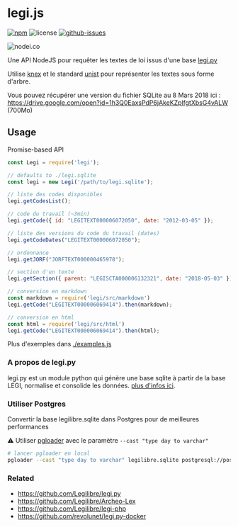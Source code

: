 # legi.js


[![npm](https://img.shields.io/npm/v/legi.svg)](https://www.npmjs.com/package/legi)
![license](https://img.shields.io/npm/l/legi.svg)
[![github-issues](https://img.shields.io/github/issues/revolunet/legi.js.svg)](https://github.com/revolunet/legi.js/issues)


![nodei.co](https://nodei.co/npm/legi.png?downloads=true&downloadRank=true&stars=true)

Une API NodeJS pour requêter les textes de loi issus d'une base [legi.py](https://github.com/Legilibre/legi.py)

Utilise [knex](https://github.com/tgriesser/knex/) et le standard [unist](https://github.com/syntax-tree/unist) pour représenter les textes sous forme d'arbre.

Vous pouvez récupérer une version du fichier SQLite au 8 Mars 2018 ici : https://drive.google.com/open?id=1h3Q0EaxsPdP6jAkeKZplfgtXbsG4vALW (700Mo)

## Usage

Promise-based API

```js
const Legi = require('legi');

// defaults to ./legi.sqlite
const legi = new Legi('/path/to/legi.sqlite');

// liste des codes disponibles
legi.getCodesList();

// code du travail (~3min)
legi.getCode({ id: "LEGITEXT000006072050", date: "2012-03-05" });

// liste des versions du code du travail (dates)
legi.getCodeDates("LEGITEXT000006072050");

// ordonnance
legi.getJORF("JORFTEXT000000465978");

// section d'un texte
legi.getSection({ parent: "LEGISCTA000006132321", date: "2018-05-03" });

// conversion en markdown
const markdown = require('legi/src/markdown')
legi.getCode("LEGITEXT000006069414").then(markdown);

// conversion en html
const html = require('legi/src/html')
legi.getCode("LEGITEXT000006069414").then(html);

```

Plus d'exemples dans [./examples.js](./examples.js)

### A propos de legi.py

legi.py est un module python qui génère une base sqlite à partir de la base LEGI, normalise et consolide les données. [plus d'infos ici](https://github.com/Legilibre/legi.py).

### Utiliser Postgres

Convertir la base legilibre.sqlite dans Postgres pour de meilleures performances

⚠️ Utiliser [pgloader](https://github.com/dimitri/pgloader) avec le paramètre `--cast "type day to varchar"`

```sh
# lancer pgloader en local
pgloader --cast "type day to varchar" legilibre.sqlite postgresql://postgres:test@127.0.0.1:5433/legi
```

### Related

 - https://github.com/Legilibre/legi.py
 - https://github.com/Legilibre/Archeo-Lex
 - https://github.com/Legilibre/legi-php
 - https://github.com/revolunet/legi.py-docker
